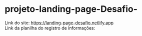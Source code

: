 # projeto-landing-page-Desafio-
Link do site: https://landing-page-desafio.netlify.app <br>
Link da planilha do registro de informações: 
